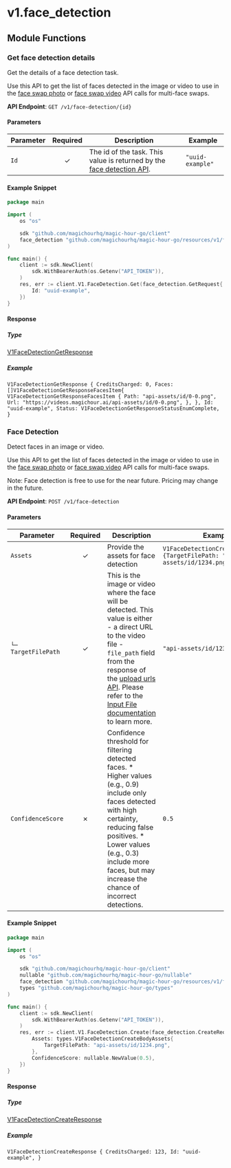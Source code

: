# v1.face_detection

## Module Functions

### Get face detection details <a name="get"></a>

Get the details of a face detection task. 

Use this API to get the list of faces detected in the image or video to use in the [face swap photo](/api-reference/face-swap-photo/face-swap-photo) or [face swap video](/api-reference/face-swap/face-swap-video) API calls for multi-face swaps.

**API Endpoint**: `GET /v1/face-detection/{id}`

#### Parameters

| Parameter | Required | Description | Example |
|-----------|:--------:|-------------|--------|
| `Id` | ✓ | The id of the task. This value is returned by the [face detection API](/api-reference/files/face-detection#response-id). | `"uuid-example"` |

#### Example Snippet

```go
package main

import (
	os "os"

	sdk "github.com/magichourhq/magic-hour-go/client"
	face_detection "github.com/magichourhq/magic-hour-go/resources/v1/face_detection"
)

func main() {
	client := sdk.NewClient(
		sdk.WithBearerAuth(os.Getenv("API_TOKEN")),
	)
	res, err := client.V1.FaceDetection.Get(face_detection.GetRequest{
		Id: "uuid-example",
	})
}

```

#### Response

##### Type
[V1FaceDetectionGetResponse](/types/v1_face_detection_get_response.go)

##### Example
`V1FaceDetectionGetResponse {
CreditsCharged: 0,
Faces: []V1FaceDetectionGetResponseFacesItem{
V1FaceDetectionGetResponseFacesItem {
Path: "api-assets/id/0-0.png",
Url: "https://videos.magichour.ai/api-assets/id/0-0.png",
},
},
Id: "uuid-example",
Status: V1FaceDetectionGetResponseStatusEnumComplete,
}`

### Face Detection <a name="create"></a>

Detect faces in an image or video. 
      
Use this API to get the list of faces detected in the image or video to use in the [face swap photo](/api-reference/face-swap-photo/face-swap-photo) or [face swap video](/api-reference/face-swap/face-swap-video) API calls for multi-face swaps.

Note: Face detection is free to use for the near future. Pricing may change in the future.

**API Endpoint**: `POST /v1/face-detection`

#### Parameters

| Parameter | Required | Description | Example |
|-----------|:--------:|-------------|--------|
| `Assets` | ✓ | Provide the assets for face detection | `V1FaceDetectionCreateBodyAssets {TargetFilePath: "api-assets/id/1234.png",}` |
| `└─ TargetFilePath` | ✓ | This is the image or video where the face will be detected. This value is either - a direct URL to the video file - `file_path` field from the response of the [upload urls API](https://docs.magichour.ai/api-reference/files/generate-asset-upload-urls).  Please refer to the [Input File documentation](https://docs.magichour.ai/api-reference/files/generate-asset-upload-urls#input-file) to learn more.  | `"api-assets/id/1234.png"` |
| `ConfidenceScore` | ✗ | Confidence threshold for filtering detected faces.  * Higher values (e.g., 0.9) include only faces detected with high certainty, reducing false positives.  * Lower values (e.g., 0.3) include more faces, but may increase the chance of incorrect detections. | `0.5` |

#### Example Snippet

```go
package main

import (
	os "os"

	sdk "github.com/magichourhq/magic-hour-go/client"
	nullable "github.com/magichourhq/magic-hour-go/nullable"
	face_detection "github.com/magichourhq/magic-hour-go/resources/v1/face_detection"
	types "github.com/magichourhq/magic-hour-go/types"
)

func main() {
	client := sdk.NewClient(
		sdk.WithBearerAuth(os.Getenv("API_TOKEN")),
	)
	res, err := client.V1.FaceDetection.Create(face_detection.CreateRequest{
		Assets: types.V1FaceDetectionCreateBodyAssets{
			TargetFilePath: "api-assets/id/1234.png",
		},
		ConfidenceScore: nullable.NewValue(0.5),
	})
}

```

#### Response

##### Type
[V1FaceDetectionCreateResponse](/types/v1_face_detection_create_response.go)

##### Example
`V1FaceDetectionCreateResponse {
CreditsCharged: 123,
Id: "uuid-example",
}`


